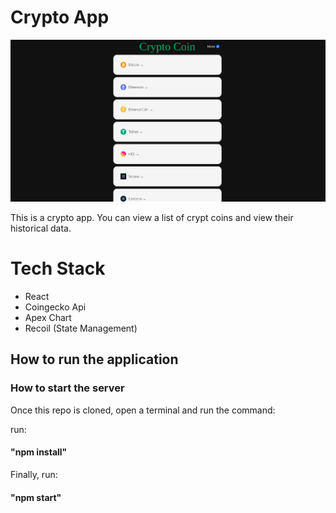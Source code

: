 # Crypto App

![Preview](images/image1.png?raw=true)


This is a crypto app. You can view a list of crypt coins and view their historical data.

# Tech Stack

- React
- Coingecko Api
- Apex Chart
- Recoil (State Management)

## How to run the application

### How to start the server

Once this repo is cloned, open a terminal and run the command:

run:

#### "npm install"

Finally, run:

#### "npm start"

